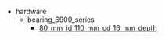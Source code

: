 * hardware
  * bearing_6900_series
    * [80_mm_id_110_mm_od_16_mm_depth](hardware/bearing_6900_series/80_mm_id_110_mm_od_16_mm_depth)
